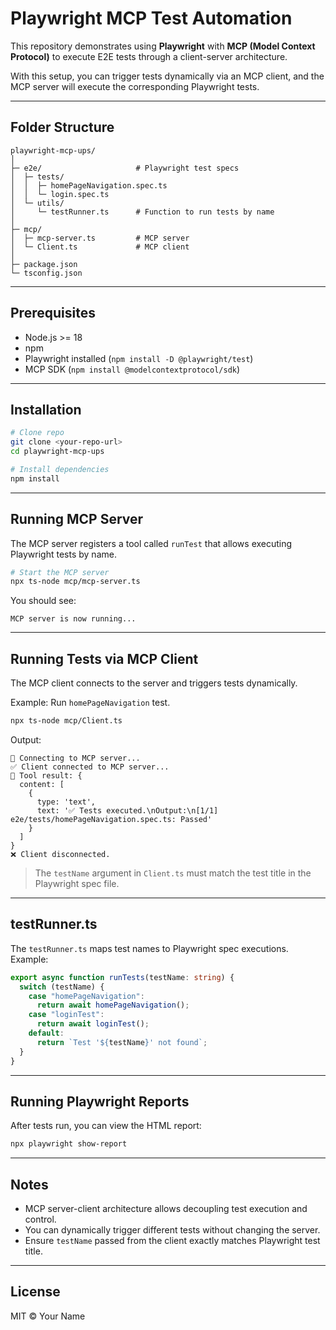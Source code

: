 # Playwright MCP Test Automation

This repository demonstrates using **Playwright** with **MCP (Model Context Protocol)** to execute E2E tests through a client-server architecture.

With this setup, you can trigger tests dynamically via an MCP client, and the MCP server will execute the corresponding Playwright tests.

---

## Folder Structure

```
playwright-mcp-ups/
│
├─ e2e/                     # Playwright test specs
│  ├─ tests/
│  │  ├─ homePageNavigation.spec.ts
│  │  └─ login.spec.ts
│  └─ utils/
│     └─ testRunner.ts      # Function to run tests by name
│
├─ mcp/
│  ├─ mcp-server.ts         # MCP server
│  └─ Client.ts             # MCP client
│
├─ package.json
└─ tsconfig.json
```

---

## Prerequisites

- Node.js >= 18
- npm
- Playwright installed (`npm install -D @playwright/test`)
- MCP SDK (`npm install @modelcontextprotocol/sdk`)

---

## Installation

```bash
# Clone repo
git clone <your-repo-url>
cd playwright-mcp-ups

# Install dependencies
npm install
```

---

## Running MCP Server

The MCP server registers a tool called `runTest` that allows executing Playwright tests by name.

```bash
# Start the MCP server
npx ts-node mcp/mcp-server.ts
```

You should see:

```
MCP server is now running...
```

---

## Running Tests via MCP Client

The MCP client connects to the server and triggers tests dynamically.

Example: Run `homePageNavigation` test.

```bash
npx ts-node mcp/Client.ts
```

Output:

```
🔗 Connecting to MCP server...
✅ Client connected to MCP server...
📢 Tool result: {
  content: [
    {
      type: 'text',
      text: '✅ Tests executed.\nOutput:\n[1/1] e2e/tests/homePageNavigation.spec.ts: Passed'
    }
  ]
}
❌ Client disconnected.
```

> The `testName` argument in `Client.ts` must match the test title in the Playwright spec file.

---

## testRunner.ts

The `testRunner.ts` maps test names to Playwright spec executions. Example:

```ts
export async function runTests(testName: string) {
  switch (testName) {
    case "homePageNavigation":
      return await homePageNavigation();
    case "loginTest":
      return await loginTest();
    default:
      return `Test '${testName}' not found`;
  }
}
```

---

## Running Playwright Reports

After tests run, you can view the HTML report:

```bash
npx playwright show-report
```

---

## Notes

- MCP server-client architecture allows decoupling test execution and control.
- You can dynamically trigger different tests without changing the server.
- Ensure `testName` passed from the client exactly matches Playwright test title.

---

## License

MIT © Your Name


